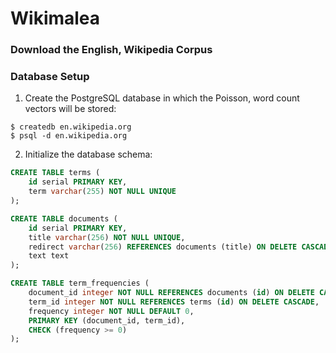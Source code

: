 # Wikimalea

### Download the English, Wikipedia Corpus

### Database Setup
1. Create the PostgreSQL database in which the Poisson, word count vectors will
be stored:

```shell
$ createdb en.wikipedia.org
$ psql -d en.wikipedia.org
```

2. Initialize the database schema:

```sql
CREATE TABLE terms (
	id serial PRIMARY KEY,
	term varchar(255) NOT NULL UNIQUE
);

CREATE TABLE documents (
	id serial PRIMARY KEY,
	title varchar(256) NOT NULL UNIQUE,
	redirect varchar(256) REFERENCES documents (title) ON DELETE CASCADE,
	text text
);

CREATE TABLE term_frequencies (
	document_id integer NOT NULL REFERENCES documents (id) ON DELETE CASCADE,
	term_id integer NOT NULL REFERENCES terms (id) ON DELETE CASCADE,
	frequency integer NOT NULL DEFAULT 0,
	PRIMARY KEY (document_id, term_id),
	CHECK (frequency >= 0)
);
```
